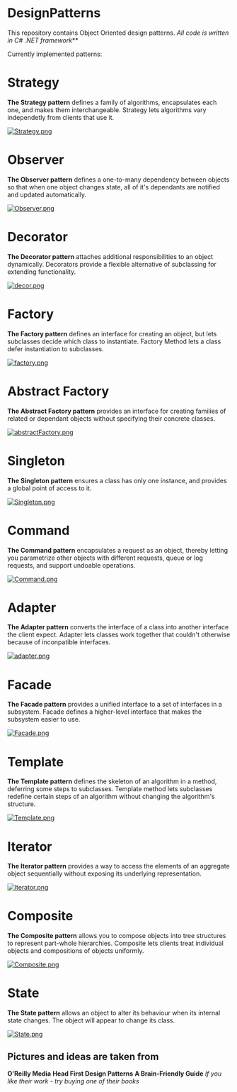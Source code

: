 # DesignPatterns
This repository contains Object Oriented design patterns.
_All code is written in C# .NET framework_**

Currently implemented patterns:

# Strategy
**The Strategy pattern** defines a family of algorithms, encapsulates each one, and makes them interchangeable. Strategy lets algorithms vary independetly from clients that use it.

[![Strategy.png](https://s29.postimg.org/ckrjxc8pj/Strategy.png)](https://postimg.org/image/7m41it4wj/)


# Observer
**The Observer pattern** defines a one-to-many dependency between objects so that when one object changes state, all of it's dependants are notified and updated automatically.

[![Observer.png](https://s29.postimg.org/r8middos7/Observer.png)](https://postimg.org/image/u2pnqtqyb/)


# Decorator
**The Decorator pattern** attaches additional responsibilities to an object dynamically. Decorators provide a flexible alternative of subclassing for extending functionality.

[![decor.png](https://s28.postimg.org/a5w082v25/decor.png)](https://postimg.org/image/3s6x4tq61/)


# Factory
**The Factory pattern** defines an interface for creating an object, but lets subclasses decide which class to instantiate. Factory Method lets a class defer instantiation to subclasses.

[![factory.png](https://s23.postimg.org/e2vrd4sfv/factory.png)](https://postimg.org/image/uqn9fmn7b/)


# Abstract Factory
**The Abstract Factory pattern** provides an interface for creating families of related or dependant objects without specifying their concrete classes.

[![abstractFactory.png](https://s29.postimg.org/ubom8arvr/abstract_Factory.png)](https://postimg.org/image/clmxn9ear/)


# Singleton
**The Singleton pattern** ensures a class has only one instance, and provides a global point of access to it.

[![Singleton.png](https://s27.postimg.org/3zla576zn/Singleton.png)](https://postimg.org/image/4ccobdp9b/)


# Command
**The Command pattern** encapsulates a request as an object, thereby letting you parametrize other objects with different requests, queue or log requests, and support undoable operations.

[![Command.png](https://s24.postimg.org/jr5zzrxut/Command.png)](https://postimg.org/image/cny4k5sf5/)


# Adapter
**The Adapter pattern** converts the interface of a class into another interface the client expect. Adapter lets classes work together that couldn't otherwise because of inconpatible interfaces.

[![adapter.png](https://s30.postimg.org/m0d2vt9ld/adapter.png)](https://postimg.org/image/hr8ctn6bx/)


# Facade
**The Facade pattern** provides a unified interface to a set of interfaces in a subsystem. Facade defines a higher-level interface that makes the subsystem easier to use.

[![Facade.png](https://s28.postimg.org/w3ra1obql/Facade.png)](https://postimg.org/image/4t5ytr8tl/)


# Template
**The Template pattern** defines the skeleton of an algorithm in a method, deferring some steps to subclasses. Template method lets subclasses redefine certain steps of an algorithm without changing the algorithm's structure.

[![Template.png](https://s29.postimg.org/42up4j27r/Template.png)](https://postimg.org/image/4fm3apkhf/)

# Iterator
**The Iterator pattern** provides a way to access the elements of an aggregate object sequentially without exposing its underlying representation.

[![Iterator.png](https://s27.postimg.org/pwyjhu283/Iterator.png)](https://postimg.org/image/sr1ova4e7/)


# Composite
**The Composite pattern** allows you to compose objects into tree structures to represent part-whole hierarchies. Composite lets clients treat individual objects and compositions of objects uniformly.

[![Composite.png](https://s24.postimg.org/7vs8bbdbp/Composite.png)](https://postimg.org/image/x1t6i5elt/)


# State
**The State pattern** allows an object to alter its behaviour when its internal state changes. The object will appear to change its class.

[![State.png](https://s30.postimg.org/bd6tk19zl/State.png)](https://postimg.org/image/pjmkf9kul/)


## Pictures and ideas are taken from 
**O'Reilly Media**
**Head First Design Patterns**
**A Brain-Friendly Guide**
_If you like their work - try buying one of their books_
